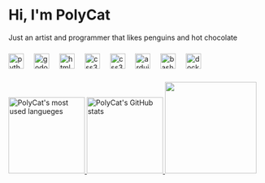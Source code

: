 # Hi, I'm PolyCat

Just an artist and programmer that likes penguins and hot chocolate

###

<div align="left">
  <img src="https://skillicons.dev/icons?i=py" height="30" alt="python logo"  />
  <img width="12" />
  <img src="https://skillicons.dev/icons?i=godot" height="30" alt="godot logo"  />
  <img width="12" />
  <img src="https://skillicons.dev/icons?i=html" height="30" alt="html5 logo"  />
  <img width="12" />
  <img src="https://skillicons.dev/icons?i=css" height="30" alt="css3 logo"  />
  <img width="12" />
  <img src="https://skillicons.dev/icons?i=vue" height="30" alt="css3 logo"  />
  <img width="12" />
  <img src="https://skillicons.dev/icons?i=arduino" height="30" alt="arduino logo"  />
  <img width="12" />
  <img src="https://skillicons.dev/icons?i=bash" height="30" alt="bash logo"  />
  <img width="12" />
  <img src="https://skillicons.dev/icons?i=docker" height="30" alt="docker logo"  />
</div>

###

<div align="centre"> 
  <a href="https://github.com/PolyCatDev"><img height="150" alt="PolyCat's most used langueges" src="https://github-readme-stats-alpha-livid.vercel.app/api/top-langs/?username=PolyCatDev&theme=dark&hide=lua" /> </a>
  <a href="https://github.com/PolyCatDev"><img height="150" alt="PolyCat's GitHub stats" src="https://github-readme-stats-alpha-livid.vercel.app/api?username=PolyCatDev&show_icons=true&theme=dark" /> </a>
  <img src="https://github.com/PolyCatDev/PolyCatDev/blob/main/gifs/kirby-mushroom.gif" height="180">
</div>
